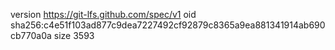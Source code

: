 version https://git-lfs.github.com/spec/v1
oid sha256:c4e51f103ad877c9dea7227492cf92879c8365a9ea881341914ab690cb770a0a
size 3593
